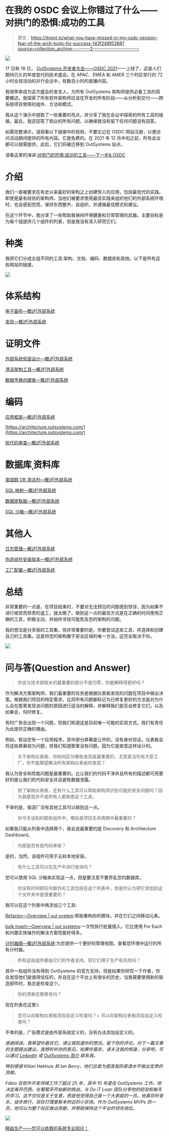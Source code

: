 # 在我的 OSDC 会议上你错过了什么——对拱门的恐惧:成功的工具

> 原文：<https://itnext.io/what-you-have-missed-in-my-osdc-session-fear-of-the-arch-tools-for-success-143f248f0368?source=collection_archive---------2----------------------->

![](img/116a790d1a1917a8832fc20c50a0183f.png)

17 日和 18 日， [OutSystems 开发者大会——OSDC 2021](https://www.outsystems.com/nextstep/osdc/)——上线了，这是人们期待已久的年度低代码技术盛会。在 APAC、EMEA 和 AMER 三个时区举行的 72 小时全球活动的并行会议中，有数百小时的直播内容。

我很荣幸成为这次盛会的发言人，为所有 OutSystems 架构师提供必备工具的简要概述。我探索了所有软件架构师应该在开发的所有阶段——从分析到交付——跨系统项目使用的组件、方法和模式。

我从这个演示中提取了一些重要的亮点，并分享了我在会议中探索的所有工具的链接。最后，我还回答了观众的所有问题，以确保我没有留下任何问题没有回答。

如需完整演示，请观看以下链接中的视频，不要忘记在 OSDC 网站注册，以便访问活动期间提供的所有内容。它是免费的。在 2021 年 12 月中旬之前，所有会议都可以按需提供，此后，它们将被迁移到 OutSystems 站点。

请看这里的演讲:[对拱门的恐惧:成功的工具——下一步& OSDC](https://web-eur.cvent.com/hub/events/b1c07d39-e689-4a0b-9dc3-00a89bd3ffc6/sessions/e3a42529-80e1-4c18-850c-51d5d86b8682)

# 介绍

我们一直被要求在有史以来最好的架构之上创建惊人的应用，包括最现代的实践。即使是最有经验的架构师，当他们被要求使用最佳实践来组织他们的外部系统环境时，也会感到恐慌，保持东西整齐、自组织，并遵循最佳模式和建议。

在这个环节中，我分享了一些帮助我保持环境健康和日常管理的武器。主要目标是为每个组提供几个组件的列表，但是我没有深入研究它们。

# 种类

我把它们分成五组不同的工具:架构、文档、编码、数据库和其他。以下是所有这些网站的链接。

![](img/ac9f7dd97294eb73bf05ca60f7502393.png)

# 体系结构

[电子画布—概述|外部系统](https://www.outsystems.com/forge/component-overview/706/electronic-canvas)

[发现—概述|外部系统](https://www.outsystems.com/forge/component-overview/409/discovery)

# 证明文件

[外部系统低层设计—概述|外部系统](https://www.outsystems.com/forge/component-overview/10662/outsystems-low-level-design)

[清洁架构工具—概述|外部系统](https://www.outsystems.com/forge/component-overview/1548/clean-architecture-tool)

[数据字典创建者—概述|外部系统](https://www.outsystems.com/forge/component-overview/7763/data-dictionary-creator)

# 编码

[应用框架—概述|外部系统](https://www.outsystems.com/forge/component-overview/5944/application-framework)

[https://architecture.outsystems.com/](https://architecture.outsystems.com/)

[低代码审查—概述|外部系统](https://www.outsystems.com/forge/component-overview/10634/low-code-review)

# 数据库ˌ资料库

[类固醇 DB 清洁剂—概述|外部系统](https://www.outsystems.com/forge/component-overview/5018/db-cleaner-on-steroids)

[SQL 映射—概述|外部系统](https://www.outsystems.com/forge/component-overview/369/sql-map)

[数据提取器—概述|外部系统](https://www.outsystems.com/forge/component-overview/1093/data-extractor)

[SQL 沙箱—概述|外部系统](https://www.outsystems.com/forge/component-overview/5900/sql-sandbox)

# 其他人

[日志管理—概述|外部系统](https://www.outsystems.com/forge/component-overview/1195/logs-management)

[伪造组件安装版本—概述|外部系统](https://www.outsystems.com/forge/component-overview/8152/forge-components-installed-versions)

[工厂配置—概述|外部系统](https://www.outsystems.com/forge/component-overview/25/factory-configuration)

# 总结

非常重要的一点是，在项目结束时，不要对无法预见的问题感到惊讶，因为如果不进行艰苦而昂贵的返工，就太晚了。做到这一点的最佳方式是在正确的时间使用正确的工具，积极主动，并始终寻找可能危及您的架构的问题。

我的想法是分享我的工具集，但非常重要的是，你要尝试这些工具，并选择和创建自己的工具集。这是将您的架构置于安全区域的唯一方法。这完全取决于你。

![](img/dc655f111b29bfdf1500f1e494a832d5.png)

# 问与答(Question and Answer)

> 你说与技术部相关的最重要的部分不是归零，你能解释得更好吗？

作为解决方案架构师，我们最重要的任务是根据仪表板发现的问题在项目中做出决策。根据我们项目的特定需求，比将所有问题都标记为已修复更好的方法是对为什么会在那里发现该问题的原因进行适当的解释，并解释我们是否会修复它们，以及如果会，何时修复。

有时广告会出现一个问题，但我们知道这是目前唯一可能的实现方式。我们有责任为此提供正确的理由。

例如，假设您有一个应用程序，其中部分屏幕是公开的，没有身份验证。仪表板会将这些屏幕视为问题，但我们知道那里没有问题，因为它是故意这样设计的。

> 关于架构仪表板，你如何区分哪些发现是最重要的，尤其是当你有大型工厂，你不能期望解决所有架构仪表板的发现？

我认为安全和性能问题是最重要的。比让我们的代码干净并且所有的描述都可用更好的是让我们的代码安全并且避免数据泄露。

> 除了架构仪表板，还有什么工具可以帮助架构师识别可能的安全问题吗？因为我感觉并不是所有人都熟悉这个工具。

不幸的是，锻造厂没有其他工具可以做到这一点。

> 你今天谈到的那些组件中，哪些是项目生命周期中最重要的？

如果我只能从列表中选择两个，我会说最重要的是 Discovery 和 Architecture Dashboard。

> 内部是否有低代码审查？

是的，当然。该组件可用于云和本地安装。

> 有什么工具可以在生产中进行查询吗？

您可以使用 SQL 沙箱来实现这一点，但是要注意不要弄乱您的数据库。

> 你没有时间把任何额外的工具包括在这个列表中，但是你认为把它添加到这个文件夹中是很重要的？

我可以在这个列表中再添加三个工具:

[Refactor—Overview | out system](https://www.outsystems.com/forge/component-overview/496/refactor):帮助重构你的模块，并在它们之间移动元素。

[bulk insert—Overview | out systems](https://www.outsystems.com/forge/component-overview/1117/bulkinsert):一次性执行批量插入。它比使用 For Each 和内置实体操作的解决方案性能好得多。

[计时器图—概述|外部系统](https://www.outsystems.com/forge/component-overview/508/timer-map):为您提供一个更好的管理视图，查看您环境中运行的所有计时器。

> 所有这些组件都由它们的作者支持。将它们用于生产有风险吗？

其中一些组件没有得到 OutSystems 的官方支持，但是如果你研究一下作者，你会发现他们是值得信任的，并且在这个平台上有很长的历史。当我需要使用新的锻造部件时，我总是检查这个。

> 你的清单在哪里有吗？

现在列表在这里:)

> 您可以向架构仪表板添加自定义检查吗？+
> 可以向架构仪表板添加自定义检查吗？

不幸的是，广告模式是由外部系统定义的，没有办法添加自定义的。

*感谢阅读。我希望你喜欢它。请让我知道你的想法。留下你的评论。对下一篇文章的主题提出建议。我想听听你的意见。如果你喜欢，请关注我的频道，分享吧。可以通过* [*LinkedIn*](https://linkedin.com/in/fantato/) *或* [*OutSystems 简介*](https://www.outsystems.com/profile/40762/) *联系我。*

*特别感谢 Kilian Hekhuis 和 Ian Berry，他们总是为提高我的英语水平做出宝贵的贡献。*

*Fábio 在软件开发领域工作了超过 25 年，其中 10 年是在 OutSystems 工作。他决定离开巴西，在葡萄牙开始新的挑战，与 Do iT Lean 团队分享他的经验和每天的学习。这不仅仅是关于生意，而是他觉得自己是一个大家庭的一员。他喜欢听音乐，徒步旅行，现在打理里斯本附近的小农场。作为 OutSystems MVPs 的一员，他可以为整个社区做出贡献，并帮助保持这个平台的领先地位。*

![](img/a7ab451b95f3a3dd774ba5336aca0be2.png)

[精益生产——您可以依靠的系统专业知识！](http://doitlean.com/)